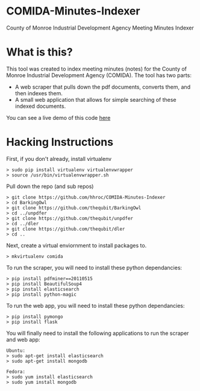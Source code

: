 COMIDA-Minutes-Indexer
======================

County of Monroe Industrial Development Agency Meeting Minutes Indexer

What is this?
=============

This tool was created to index meeting minutes (notes) for the County of Monroe Industrial Development Agency (COMIDA).
The tool has two parts:

 - A web scraper that pulls down the pdf documents, converts them, and then indexes them.
 - A small web application that allows for simple searching of these indexed documents.

You can see a live demo of this code [here](http://comida.mycodespace.net/)

Hacking Instructions
====================

First, if you don't already, install virtualenv

    > sudo pip install virtualenv virtualenvwrapper
    > source /usr/bin/virtualenvwrapper.sh

Pull down the repo (and sub repos)

    > git clone https://github.com/hhroc/COMIDA-Minutes-Indexer
    > cd BarkingOwl
    > git clone https://github.com/thequbit/BarkingOwl
    > cd ../unpdfer
    > git clone https://github.com/thequbit/unpdfer
    > cd ../dler
    > git clone https://github.com/thequbit/dler
    > cd ..

Next, create a virtual enviornment to install packages to.

    > mkvirtualenv comida

To run the scraper, you will need to install these python dependancies:

    > pip install pdfminer==20110515
    > pip install BeautifulSoup4
    > pip install elasticsearch
    > pip install python-magic
    
To run the web app, you will need to install these python dependancies:

    > pip install pymongo
    > pip install flask
    
You will finally need to install the following applications to run the scraper and web app:

    Ubuntu:
    > sudo apt-get install elasticsearch
    > sudo apt-get install mongodb
    
    Fedora:
    > sudo yum install elasticsearch
    > sudo yum install mongodb

